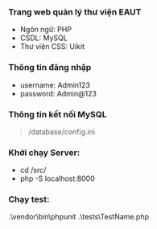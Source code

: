### Trang web quản lý thư viện EAUT
- Ngôn ngữ: PHP
- CSDL: MySQL
- Thư viện CSS: Uikit

### Thông tin đăng nhập
- username: Admin123  
- password: Admin@123

### Thông tin kết nối MySQL
> /database/config.ini

### Khởi chạy Server:
- cd /src/
- php -S localhost:8000

### Chạy test:
.\vendor\bin\phpunit .\tests\TestName.php